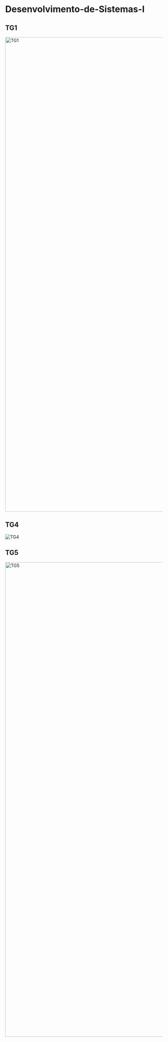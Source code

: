 # Desenvolvimento-de-Sistemas-I

## TG1 

<img width="1512" alt="TG1" src="https://github.com/igorbraganca2003/Desenvolvimento-de-Sistemas-I/assets/61918994/f66b671d-898e-4eb3-9ef1-82f1ac5f57d1">

## TG4

![TG4](https://github.com/igorbraganca2003/Desenvolvimento-de-Sistemas-I/assets/61918994/617e9ef4-66e2-4268-b1f0-3f0843327ec4)


## TG5

<img width="1512" alt="TG5" src="https://github.com/igorbraganca2003/Desenvolvimento-de-Sistemas-I/assets/61918994/e5e7c7da-e31d-4e66-a3f6-cf37d250d2d4">
